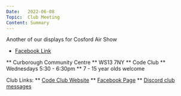 ```yaml
---
Date:   2022-06-08
Topic:  Club Meeting
Content: Summary
---
```

Another of our displays for Cosford Air Show

* [Facebook Link](https://www.facebook.com/1481985248595237/posts/4922951844498543/)


** Curborough Community Centre
** WS13 7NY
** Code Club
** Wednesdays 5:30 - 6:30pm
** 7 - 15 year olds welcome

Club Links:
** [Code Club Website](https://lichfield-code-club.github.io/)
** [Facebook Page](https://www.facebook.com/LichfieldCoders)
** [Discord club messages](https://discord.gg/szz6xGK)
